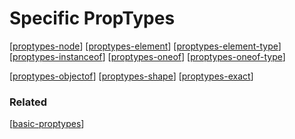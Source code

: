 # Specific PropTypes

[[proptypes-node]]
[[proptypes-element]]
[[proptypes-element-type]]
[[proptypes-instanceof]]
[[proptypes-oneof]]
[[proptypes-oneof-type]]

[[proptypes-objectof]]
[[proptypes-shape]]
[[proptypes-exact]]

### Related

[[basic-proptypes]]

[//begin]: # "Autogenerated link references for markdown compatibility"
[proptypes-node]: proptypes-node "node"
[proptypes-element]: proptypes-element "element"
[proptypes-element-type]: proptypes-element-type "elementType"
[proptypes-instanceof]: proptypes-instanceof "instanceOf"
[proptypes-oneof]: proptypes-oneof "oneOf"
[proptypes-oneof-type]: proptypes-oneof-type "oneOfType"
[proptypes-objectof]: proptypes-objectof "objectOf"
[proptypes-shape]: proptypes-shape "shape"
[proptypes-exact]: proptypes-exact "exact"
[basic-proptypes]: ../basic-proptypes/basic-proptypes "Basic PropTypes"
[//end]: # "Autogenerated link references"
